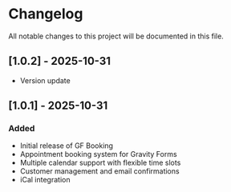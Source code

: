 # Changelog

All notable changes to this project will be documented in this file.

## [1.0.2] - 2025-10-31

- Version update


## [1.0.1] - 2025-10-31

### Added
- Initial release of GF Booking
- Appointment booking system for Gravity Forms
- Multiple calendar support with flexible time slots
- Customer management and email confirmations
- iCal integration

